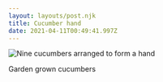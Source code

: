 ```yaml
---
layout: layouts/post.njk
title: Cucumber hand
date: 2021-04-11T00:49:41.997Z
---
```

![Nine cucumbers arranged to form a hand](images/cucumber-hand.jpg)

Garden grown cucumbers